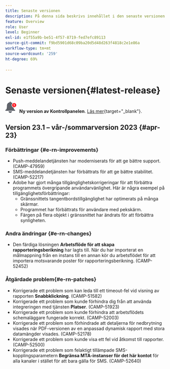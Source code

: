 ```yaml
---
title: Senaste versionen
description: På denna sida beskrivs innehållet i den senaste versionen av Campaign Standard
feature: Overview
role: User
level: Beginner
exl-id: e1f55a9b-be51-4f57-8719-fed7efc89113
source-git-commit: f9bd5901d68c09ba20d5d48d263f4818c2e1e86a
workflow-type: tm+mt
source-wordcount: '259'
ht-degree: 69%

---
```



# Senaste versionen{#latest-release}

![Kontrollpanelen](assets/do-not-localize/cp-icon.png) **Ny version av Kontrollpanelen**. [Läs mer](https://experienceleague.adobe.com/docs/control-panel/using/release-notes.html?lang=sv){target="_blank"}.

## Version 23.1 – vår-/sommarversion 2023 {#apr-23}

### Förbättringar {#e-rn-improvements}

* Push-meddelandetjänsten har moderniserats för att ge bättre support. (CAMP-47959)
* SMS-meddelandetjänsten har förbättrats för att ge bättre stabilitet. (CAMP-52217)
* Adobe har gjort många tillgänglighetskorrigeringar för att förbättra programmets övergripande användarvänlighet. Här är några exempel på tillgänglighetsförbättringar:
   * Gränssnittets tangentbordstillgänglighet har optimerats på många skärmar.
   * Programmet har förbättrats för användare med pekskärm.
   * Färgen på flera objekt i gränssnittet har ändrats för att förbättra synligheten.

### Andra ändringar {#e-rn-changes}

* Den färdiga lösningen **Arbetsflöde för att skapa rapporteringsberikning** har lagts till. När du har importerat en målmappning från en instans till en annan kör du arbetsflödet för att importera motsvarande poster för rapporteringsberikning. (CAMP-52452)

### Åtgärdade problem{#e-rn-patches}

* Korrigerade ett problem som kan leda till ett timeout-fel vid visning av rapporten **Snabbklickning**. (CAMP-51582)
* Korrigerade ett problem som kunde förhindra dig från att använda integreringen med tjänsten **Platser**. (CAMP-51923)
* Korrigerade ett problem som kunde förhindra att arbetsflödets schemaläggare fungerade korrekt. (CAMP-52003)
* Korrigerade ett problem som förhindrade att detaljerna för nedbrytning visades när PDF-versionen av en anpassad dynamisk rapport med stora datamängder visades. (CAMP-52178)
* Korrigerade ett problem som kunde visa ett fel vid åtkomst till rapporter. (CAMP-52500)
* Korrigerade ett problem som felaktigt tillämpade SMS-kopplingsparametern **Begränsa MTA-instanser för det här kontot** för alla kanaler i stället för att bara gälla för SMS. (CAMP-52640)
